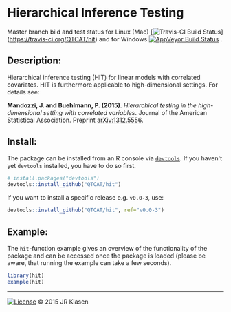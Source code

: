 # Hierarchical Inference Testing
<!---
[![CRAN](http://www.r-pkg.org/badges/version/hit)](http://cran.r-project.org/package=hit)
-->

Master branch bild and test status for Linux (Mac)
[![Travis-CI Build Status](https://travis-ci.org/QTCAT/hit.png?branch=master)]
(https://travis-ci.org/QTCAT/hit) 
and for Windows 
 [![AppVeyor Build Status](https://ci.appveyor.com/api/projects/status/kttq4x98q6hra6ct/branch/master?svg=true)](https://ci.appveyor.com/project/jrklasen/hit)
.



## Description:
Hierarchical inference testing (HIT) for linear models with correlated 
covariates. HIT is furthermore applicable to high-dimensional settings. For 
details see:

**Mandozzi, J. and Buehlmann, P. (2015)**. *Hierarchical testing in the 
high-dimensional setting with correlated variables*. Journal of the American 
Statistical Association. Preprint 
[arXiv:1312.5556](http://arxiv.org/abs/1312.5556).

## Install:
The package can be installed from an R console via 
[`devtools`](https://github.com/hadley/devtools#updating-to-the-latest-version-of-devtools). 
If you haven't yet `devtools` installed, you have to do so first.

```R
# install.packages("devtools")
devtools::install_github("QTCAT/hit")
```

If you want to install a specific release e.g. `v0.0-3`, use: 

```R
devtools::install_github("QTCAT/hit", ref="v0.0-3")
```

## Example:
The `hit`-function example gives an overview of the functionality of the 
package and can be accessed once the package is loaded (please be aware, that 
running the example can take a few seconds).

```R
library(hit)
example(hit)
```

--------------------------------------------------------------------------------
[![License](http://img.shields.io/badge/license-GPL%20%28%3E=%202%29-brightgreen.svg?style=flat)](http://www.gnu.org/licenses/gpl-2.0.html)
&copy; 2015 JR Klasen
